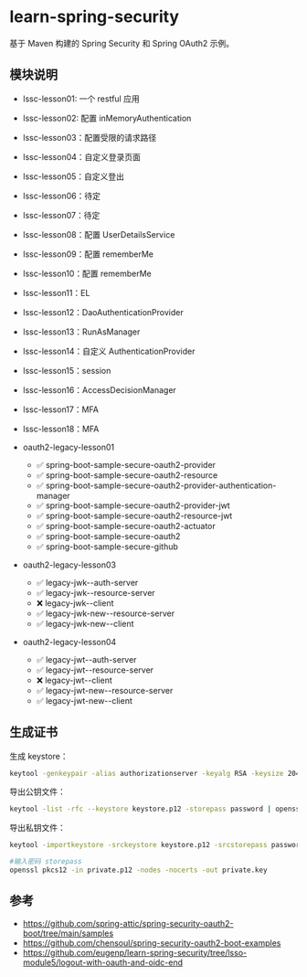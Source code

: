 # learn-spring-security

基于 Maven 构建的 Spring Security 和 Spring OAuth2 示例。

## 模块说明

- lssc-lesson01: 一个 restful 应用
- lssc-lesson02: 配置 inMemoryAuthentication
- lssc-lesson03：配置受限的请求路径
- lssc-lesson04：自定义登录页面
- lssc-lesson05：自定义登出
- lssc-lesson06：待定
- lssc-lesson07：待定
- lssc-lesson08：配置 UserDetailsService
- lssc-lesson09：配置 rememberMe
- lssc-lesson10：配置 rememberMe
- lssc-lesson11：EL
- lssc-lesson12：DaoAuthenticationProvider
- lssc-lesson13：RunAsManager
- lssc-lesson14：自定义 AuthenticationProvider
- lssc-lesson15：session
- lssc-lesson16：AccessDecisionManager
- lssc-lesson17：MFA
- lssc-lesson18：MFA

- oauth2-legacy-lesson01
  - ✅ spring-boot-sample-secure-oauth2-provider
  - ✅ spring-boot-sample-secure-oauth2-resource
  - ✅ spring-boot-sample-secure-oauth2-provider-authentication-manager
  - ✅ spring-boot-sample-secure-oauth2-provider-jwt
  - ✅ spring-boot-sample-secure-oauth2-resource-jwt
  - ✅ spring-boot-sample-secure-oauth2-actuator
  - ✅ spring-boot-sample-secure-oauth2
  - ✅ spring-boot-sample-secure-github
- oauth2-legacy-lesson03
  - ✅ legacy-jwk--auth-server
  - ✅ legacy-jwk--resource-server
  - ❌ legacy-jwk--client
  - ✅ legacy-jwk-new--resource-server
  - ✅ legacy-jwk-new--client
- oauth2-legacy-lesson04
  - ✅ legacy-jwt--auth-server
  - ✅ legacy-jwt--resource-server
  - ❌ legacy-jwt--client
  - ✅ legacy-jwt-new--resource-server
  - ✅ legacy-jwt-new--client

## 生成证书

生成 keystore：
```bash
keytool -genkeypair -alias authorizationserver -keyalg RSA -keysize 2048 -storetype PKCS12 -keystore keystore.p12 -storepass password -dname "CN=Web Server,OU=Unit,O=Organization,L=City,S=State,C=CN" -validity 3650
```

导出公钥文件：
```bash
keytool -list -rfc --keystore keystore.p12 -storepass password | openssl x509 -inform pem -pubkey > public.key
```

导出私钥文件：
```bash
keytool -importkeystore -srckeystore keystore.p12 -srcstorepass password -destkeystore private.p12 -deststoretype PKCS12 -deststorepass password -destkeypass password

#输入密码 storepass
openssl pkcs12 -in private.p12 -nodes -nocerts -out private.key
```

## 参考

- https://github.com/spring-attic/spring-security-oauth2-boot/tree/main/samples
- https://github.com/chensoul/spring-security-oauth2-boot-examples
- https://github.com/eugenp/learn-spring-security/tree/lsso-module5/logout-with-oauth-and-oidc-end
